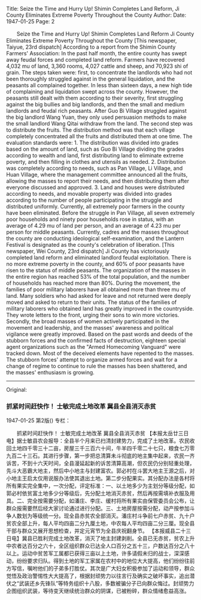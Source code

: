 Title: Seize the Time and Hurry Up! Shimin Completes Land Reform, Ji County Eliminates Extreme Poverty Throughout the County
Author:
Date: 1947-01-25
Page: 2

　　Seize the Time and Hurry Up!
    Shimin Completes Land Reform
    Ji County Eliminates Extreme Poverty Throughout the County
    [This newspaper, Taiyue, 23rd dispatch] According to a report from the Shimin County Farmers' Association: In the past half month, the entire county has swept away feudal forces and completed land reform. Farmers have recovered 4,032 mu of land, 3,360 rooms, 4,027 cattle and sheep, and 70,923 shi of grain. The steps taken were: first, to concentrate the landlords who had not been thoroughly struggled against in the general liquidation, and the peasants all complained together. In less than sixteen days, a new high tide of complaining and liquidation swept across the county. However, the peasants still dealt with them according to their severity, first struggling against the big bullies and big landlords, and then the small and medium landlords and feudal rich peasants. After Guo Bi Village struggled against the big landlord Wang Yuan, they only used persuasion methods to make the small landlord Wang Qitai withdraw from the land. The second step was to distribute the fruits. The distribution method was that each village completely concentrated all the fruits and distributed them at one time. The evaluation standards were: 1. The distribution was divided into grades based on the amount of land, such as Guo Bi Village dividing the grades according to wealth and land, first distributing land to eliminate extreme poverty, and then filling in clothes and utensils as needed. 2. Distribution was completely according to needs, such as Pan Village, Li Village, and Huan Village, where the management committee announced all the fruits, allowing the masses to report their needs, and then distributing them after everyone discussed and approved. 3. Land and houses were distributed according to needs, and movable property was divided into grades according to the number of people participating in the struggle and distributed uniformly. Currently, all extremely poor farmers in the county have been eliminated. Before the struggle in Pan Village, all seven extremely poor households and ninety poor households rose in status, with an average of 4.29 mu of land per person, and an average of 4.23 mu per person for middle peasants. Currently, cadres and the masses throughout the county are conducting ideological self-examination, and the Lantern Festival is designated as the county's celebration of liberation.
    [This newspaper, Wei County, 23rd dispatch] Ji County has victoriously completed land reform and eliminated landlord feudal exploitation. There is no more extreme poverty in the county, and 60% of poor peasants have risen to the status of middle peasants. The organization of the masses in the entire region has reached 53% of the total population, and the number of households has reached more than 80%. During the movement, the families of poor military laborers have all obtained more than three mu of land. Many soldiers who had asked for leave and not returned were deeply moved and asked to return to their units. The status of the families of military laborers who obtained land has greatly improved in the countryside. They wrote letters to the front, urging their sons to win more victories. Secondly, the broad masses of women actively participated in the movement and leadership, and the masses' awareness and political vigilance were greatly improved. Based on the past words and deeds of the stubborn forces and the confirmed facts of destruction, eighteen special agent organizations such as the "Armed Homecoming Vanguard" were tracked down. Most of the deceived elements have repented to the masses. The stubborn forces' attempt to organize armed forces and wait for a change of regime to continue to rule the masses has been shattered, and the masses' enthusiasm is growing.



<hr /> 

Original: 


### 抓紧时间赶快作！  士敏完成土地改革  冀县全县消灭赤贫

1947-01-25
第2版()
专栏：

　　抓紧时间赶快作！
    士敏完成土地改革
    冀县全县消灭赤贫
    【本报太岳廿三日电】据士敏县农会报导：全县半个月来已扫清封建势力，完成了土地改革。农民收回土地四千零三十二亩，房屋三千三百六十间，牛羊四千零二十七只，粮食七万零九百二十三石。其进行步骤，第一步把总清算未斗彻底的地主集中起来，农民一齐诉苦，不到十六天时间，全县漫延起新的诉苦清算高潮，但农民仍分别轻重处理，先斗大恶霸大地主，然后中小地主与封建富农。郭必村在斗罢大地主王源之后，对小地主王启太仅用说服办法使其退出土地。第二步分配果实。其分配办法是各村将所有果实完全集中，一次分配，评定标准：一、以土地多少为主划分等级分配，如郭必村依贫富土地多少分等级后，先分配土地消灭赤贫，然后再按需填补衣服及用具。二、完全按需要分配，如潘庄、李庄、缓村将所有果实由保管委员会公布，让群众报需要然后经大家讨论通过进行分配。三、土地房屋按需分配，动产按参加斗争人数划为等级统一分。现全县赤贫农全部消灭。潘庄村斗争前七户赤贫、九十户贫农全部上升，每人平均四亩二分九厘土地，中农每人平均四亩二分三厘。现全县干部与群众又展开思想检查，并定元宵节为全县庆祝翻身节。
    【本报威县二十三日电】冀县已胜利完成土地改革，消灭了地主封建剥削。全县已无赤贫，贫农上升中农者达百分之六十，全区组织群众已达全人口百分之五十三，户数达百分之八十以上。运动中贫苦军工属都已获得三亩以上土地，许多请假未归的战士，深深感动，纷纷要求归队。得到土地的军工家属在农村中的地位大大提高，他们纷纷往前方写信，嘱咐他们的子弟多打胜仗。其次是广大妇女积极参加了运动和领导，群众觉悟及政治警惕性大大提高了，根据封顽势力以往言行及确实之破坏事实，追出潜伏之“武装还乡先锋队”等特务组织十八股，多数被骗分子已向群众悔过。封顽势力企图组织武装，等待变天继续统治群众的阴谋，已被粉碎，群众情绪愈益高涨。
